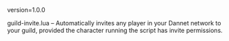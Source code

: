 version=1.0.0

guild-invite.lua – Automatically invites any player in your Dannet network to your guild, provided the character running the script has invite permissions.